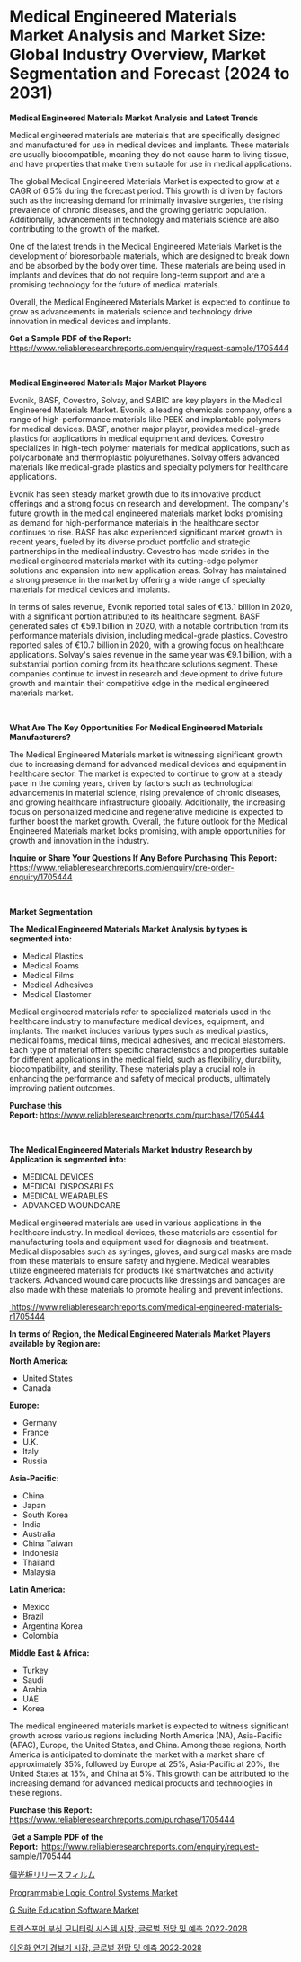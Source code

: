 <p><h1>Medical Engineered Materials Market Analysis and Market Size: Global Industry Overview, Market Segmentation and Forecast (2024 to 2031)</h1></p><p><strong>Medical Engineered Materials Market Analysis and Latest Trends</strong></p>
<p><p>Medical engineered materials are materials that are specifically designed and manufactured for use in medical devices and implants. These materials are usually biocompatible, meaning they do not cause harm to living tissue, and have properties that make them suitable for use in medical applications.</p><p>The global Medical Engineered Materials Market is expected to grow at a CAGR of 6.5% during the forecast period. This growth is driven by factors such as the increasing demand for minimally invasive surgeries, the rising prevalence of chronic diseases, and the growing geriatric population. Additionally, advancements in technology and materials science are also contributing to the growth of the market.</p><p>One of the latest trends in the Medical Engineered Materials Market is the development of bioresorbable materials, which are designed to break down and be absorbed by the body over time. These materials are being used in implants and devices that do not require long-term support and are a promising technology for the future of medical materials.</p><p>Overall, the Medical Engineered Materials Market is expected to continue to grow as advancements in materials science and technology drive innovation in medical devices and implants.</p></p>
<p><strong>Get a Sample PDF of the Report:&nbsp;</strong> <a href="https://www.reliableresearchreports.com/enquiry/request-sample/1705444">https://www.reliableresearchreports.com/enquiry/request-sample/1705444</a></p>
<p>&nbsp;</p>
<p><strong>Medical Engineered Materials Major Market Players</strong></p>
<p><p>Evonik, BASF, Covestro, Solvay, and SABIC are key players in the Medical Engineered Materials Market. Evonik, a leading chemicals company, offers a range of high-performance materials like PEEK and implantable polymers for medical devices. BASF, another major player, provides medical-grade plastics for applications in medical equipment and devices. Covestro specializes in high-tech polymer materials for medical applications, such as polycarbonate and thermoplastic polyurethanes. Solvay offers advanced materials like medical-grade plastics and specialty polymers for healthcare applications.</p><p>Evonik has seen steady market growth due to its innovative product offerings and a strong focus on research and development. The company's future growth in the medical engineered materials market looks promising as demand for high-performance materials in the healthcare sector continues to rise. BASF has also experienced significant market growth in recent years, fueled by its diverse product portfolio and strategic partnerships in the medical industry. Covestro has made strides in the medical engineered materials market with its cutting-edge polymer solutions and expansion into new application areas. Solvay has maintained a strong presence in the market by offering a wide range of specialty materials for medical devices and implants.</p><p>In terms of sales revenue, Evonik reported total sales of €13.1 billion in 2020, with a significant portion attributed to its healthcare segment. BASF generated sales of €59.1 billion in 2020, with a notable contribution from its performance materials division, including medical-grade plastics. Covestro reported sales of €10.7 billion in 2020, with a growing focus on healthcare applications. Solvay's sales revenue in the same year was €9.1 billion, with a substantial portion coming from its healthcare solutions segment. These companies continue to invest in research and development to drive future growth and maintain their competitive edge in the medical engineered materials market.</p></p>
<p>&nbsp;</p>
<p><strong>What Are The Key Opportunities For Medical Engineered Materials Manufacturers?</strong></p>
<p><p>The Medical Engineered Materials market is witnessing significant growth due to increasing demand for advanced medical devices and equipment in healthcare sector. The market is expected to continue to grow at a steady pace in the coming years, driven by factors such as technological advancements in material science, rising prevalence of chronic diseases, and growing healthcare infrastructure globally. Additionally, the increasing focus on personalized medicine and regenerative medicine is expected to further boost the market growth. Overall, the future outlook for the Medical Engineered Materials market looks promising, with ample opportunities for growth and innovation in the industry.</p></p>
<p><strong>Inquire or Share Your Questions If Any Before Purchasing This Report:</strong> <a href="https://www.reliableresearchreports.com/enquiry/pre-order-enquiry/1705444">https://www.reliableresearchreports.com/enquiry/pre-order-enquiry/1705444</a></p>
<p>&nbsp;</p>
<p><strong>Market Segmentation</strong></p>
<p><strong>The Medical Engineered Materials Market Analysis by types is segmented into:</strong></p>
<p><ul><li>Medical Plastics</li><li>Medical Foams</li><li>Medical Films</li><li>Medical Adhesives</li><li>Medical Elastomer</li></ul></p>
<p><p>Medical engineered materials refer to specialized materials used in the healthcare industry to manufacture medical devices, equipment, and implants. The market includes various types such as medical plastics, medical foams, medical films, medical adhesives, and medical elastomers. Each type of material offers specific characteristics and properties suitable for different applications in the medical field, such as flexibility, durability, biocompatibility, and sterility. These materials play a crucial role in enhancing the performance and safety of medical products, ultimately improving patient outcomes.</p></p>
<p><strong>Purchase this Report:&nbsp;</strong><a href="https://www.reliableresearchreports.com/purchase/1705444">https://www.reliableresearchreports.com/purchase/1705444</a></p>
<p>&nbsp;</p>
<p><strong>The Medical Engineered Materials Market Industry Research by Application is segmented into:</strong></p>
<p><ul><li>MEDICAL DEVICES</li><li>MEDICAL DISPOSABLES</li><li>MEDICAL WEARABLES</li><li>ADVANCED WOUNDCARE</li></ul></p>
<p><p>Medical engineered materials are used in various applications in the healthcare industry. In medical devices, these materials are essential for manufacturing tools and equipment used for diagnosis and treatment. Medical disposables such as syringes, gloves, and surgical masks are made from these materials to ensure safety and hygiene. Medical wearables utilize engineered materials for products like smartwatches and activity trackers. Advanced wound care products like dressings and bandages are also made with these materials to promote healing and prevent infections.</p></p>
<p><a href="https://www.reliableresearchreports.com/medical-engineered-materials-r1705444">&nbsp;https://www.reliableresearchreports.com/medical-engineered-materials-r1705444</a></p>
<p><strong>In terms of Region, the Medical Engineered Materials Market Players available by Region are:</strong></p>
<p>
    <p> <strong> North America: </strong>
        <ul>
            <li>United States</li>
            <li>Canada</li>
        </ul>
        </p> 
    <p> <strong> Europe: </strong>
        <ul>
            <li>Germany</li>
            <li>France</li>
            <li>U.K.</li>
            <li>Italy</li>
            <li>Russia</li>
        </ul>
        </p> 
    <p> <strong> Asia-Pacific: </strong>
        <ul>
            <li>China</li>
            <li>Japan</li>
            <li>South Korea</li>
            <li>India</li>
            <li>Australia</li>
            <li>China Taiwan</li>
            <li>Indonesia</li>
            <li>Thailand</li>
            <li>Malaysia</li>
        </ul>
        </p> 
    <p> <strong> Latin America: </strong>
        <ul>
            <li>Mexico</li>
            <li>Brazil</li>
            <li>Argentina Korea</li>
            <li>Colombia</li>
        </ul>
        </p> 
    <p> <strong> Middle East & Africa: </strong>
        <ul>
            <li>Turkey</li>
            <li>Saudi</li>
            <li>Arabia</li>
            <li>UAE</li>
            <li>Korea</li>
        </ul>
    </p>
    </p>
<p><p>The medical engineered materials market is expected to witness significant growth across various regions including North America (NA), Asia-Pacific (APAC), Europe, the United States, and China. Among these regions, North America is anticipated to dominate the market with a market share of approximately 35%, followed by Europe at 25%, Asia-Pacific at 20%, the United States at 15%, and China at 5%. This growth can be attributed to the increasing demand for advanced medical products and technologies in these regions.</p></p>
<p><strong>Purchase this Report: </strong><a href="https://www.reliableresearchreports.com/purchase/1705444">https://www.reliableresearchreports.com/purchase/1705444</a></p>
<p>&nbsp;<strong>Get a Sample PDF of the Report:&nbsp;&nbsp;</strong><a href="https://www.reliableresearchreports.com/enquiry/request-sample/1705444">https://www.reliableresearchreports.com/enquiry/request-sample/1705444</a></p>
<p><strong></strong></p>
<p><p><a href="https://github.com/DayanaRunolfsdottir/Market-Research-Report-List-1/blob/main/1890335112158.md">偏光板リリースフィルム</a></p><p><a href="https://github.com/maesanjaya8/Market-Research-Report-List-1/blob/main/programmable-logic-control-systems-market.md">Programmable Logic Control Systems Market</a></p><p><a href="https://github.com/bznecsdb5/Market-Research-Report-List-1/blob/main/g-suite-education-software-market.md">G Suite Education Software Market</a></p><p><a href="https://github.com/mdmazharulnwr786/Market-Research-Report-List-1/blob/main/8071107130172.md">트랜스포머 부싱 모니터링 시스템 시장, 글로벌 전망 및 예측 2022-2028</a></p><p><a href="https://github.com/berlianaparadilla48/Market-Research-Report-List-1/blob/main/1027476130171.md">이온화 연기 경보기 시장, 글로벌 전망 및 예측 2022-2028</a></p></p>